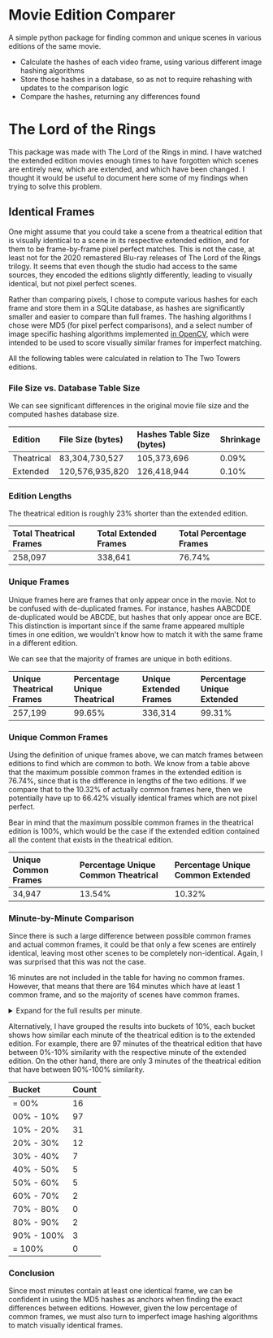# Movie Edition Comparer

A simple python package for finding common and unique scenes in various editions of the same movie.

- Calculate the hashes of each video frame, using various different image hashing algorithms
- Store those hashes in a database, so as not to require rehashing with updates to the comparison logic
- Compare the hashes, returning any differences found

# The Lord of the Rings

This package was made with The Lord of the Rings in mind. I have watched the extended edition movies enough times to
have forgotten which scenes are entirely new, which are extended, and which have been changed. I thought it would be
useful to document here some of my findings when trying to solve this problem.

## Identical Frames

One might assume that you could take a scene from a theatrical edition that is visually identical to a scene in its
respective extended edition, and for them to be frame-by-frame pixel perfect matches. This is not the case, at least
not for the 2020 remastered Blu-ray releases of The Lord of the Rings trilogy. It seems that even though the studio had
access to the same sources, they encoded the editions slightly differently, leading to visually identical, but not
pixel perfect scenes.

Rather than comparing pixels, I chose to compute various hashes for each frame and store them in a SQLite database, as
hashes are significantly smaller and easier to compare than full frames. The hashing algorithms I chose were MD5 (for
pixel perfect comparisons), and a select number of image specific hashing algorithms
implemented [in OpenCV](https://docs.opencv.org/4.x/d4/d93/group__img__hash.html), which were intended to be used to
score visually similar frames for imperfect matching.

All the following tables were calculated in relation to The Two Towers editions.

### File Size vs. Database Table Size

We can see significant differences in the original movie file size and the computed hashes database size.

| Edition    | File Size (bytes) | Hashes Table Size (bytes) | Shrinkage |
|:-----------|:------------------|:--------------------------|:----------|
| Theatrical | 83,304,730,527    | 105,373,696               | 0.09%     |
| Extended   | 120,576,935,820   | 126,418,944               | 0.10%     |

### Edition Lengths

The theatrical edition is roughly 23% shorter than the extended edition.

| Total Theatrical Frames | Total Extended Frames | Total Percentage Frames |
|:------------------------|:----------------------|:------------------------|
| 258,097                 | 338,641               | 76.74%                  |

### Unique Frames

Unique frames here are frames that only appear once in the movie. Not to be confused with de-duplicated frames. For
instance, hashes AABCDDE de-duplicated would be ABCDE, but hashes that only appear once are BCE. This distinction is
important since if the same frame appeared multiple times in one edition, we wouldn't know how to match it with the same
frame in a different edition.

We can see that the majority of frames are unique in both editions.

| Unique Theatrical Frames | Percentage Unique Theatrical | Unique Extended Frames | Percentage Unique Extended |
|:-------------------------|:-----------------------------|:-----------------------|:---------------------------|
| 257,199                  | 99.65%                       | 336,314                | 99.31%                     |

### Unique Common Frames

Using the definition of unique frames above, we can match frames between editions to find which are common to both.
We know from a table above that the maximum possible common frames in the extended edition is 76.74%, since that is
the difference in lengths of the two editions. If we compare that to the 10.32% of actually common frames here, then we
potentially have up to 66.42% visually identical frames which are not pixel perfect.

Bear in mind that the maximum possible common frames in the theatrical edition is 100%, which would be the case if the
extended edition contained all the content that exists in the theatrical edition.

| Unique Common Frames | Percentage Unique Common Theatrical | Percentage Unique Common Extended |
|:---------------------|:------------------------------------|:----------------------------------|
| 34,947               | 13.54%                              | 10.32%                            |

### Minute-by-Minute Comparison

Since there is such a large difference between possible common frames and actual common frames, it could be that only
a few scenes are entirely identical, leaving most other scenes to be completely non-identical. Again, I was surprised
that this was not the case.

16 minutes are not included in the table for having no common frames. However, that means that there are 164 minutes
which have at least 1 common frame, and so the majority of scenes have common frames.

<details>
  <summary>Expand for the full results per minute.</summary>

| Count Common per Theatrical Minute | Percentage Common per Theatrical Minute | Theatrical Minute | Extended Minute |
|:-----------------------------------|:----------------------------------------|:------------------|:----------------|
| 510                                | 35.42%                                  | 00:00:00          | 00:00:00        |
| 167                                | 11.60%                                  | 00:01:00          | 00:01:00        |
| 639                                | 44.38%                                  | 00:02:00          | 00:02:00        |
| 278                                | 19.31%                                  | 00:03:00          | 00:03:00        |
| 9                                  | 0.63%                                   | 00:04:00          | 00:06:00        |
| 1                                  | 0.07%                                   | 00:05:00          | 00:07:00        |
| 51                                 | 3.54%                                   | 00:06:00          | 00:09:00        |
| 484                                | 33.61%                                  | 00:07:00          | 00:09:00        |
| 36                                 | 2.50%                                   | 00:08:00          | 00:10:00        |
| 1                                  | 0.07%                                   | 00:10:00          | 00:13:00        |
| 4                                  | 0.28%                                   | 00:11:00          | 00:13:00        |
| 138                                | 9.58%                                   | 00:12:00          | 00:16:00        |
| 110                                | 7.64%                                   | 00:13:00          | 00:18:00        |
| 360                                | 25.00%                                  | 00:14:00          | 00:19:00        |
| 265                                | 18.40%                                  | 00:15:00          | 00:19:00        |
| 71                                 | 4.93%                                   | 00:16:00          | 00:21:00        |
| 144                                | 10.00%                                  | 00:17:00          | 00:22:00        |
| 72                                 | 5.00%                                   | 00:18:00          | 00:24:00        |
| 153                                | 10.63%                                  | 00:19:00          | 00:25:00        |
| 205                                | 14.24%                                  | 00:20:00          | 00:27:00        |
| 70                                 | 4.86%                                   | 00:21:00          | 00:28:00        |
| 79                                 | 5.49%                                   | 00:22:00          | 00:29:00        |
| 81                                 | 5.63%                                   | 00:23:00          | 00:30:00        |
| 315                                | 21.88%                                  | 00:24:00          | 00:31:00        |
| 82                                 | 5.69%                                   | 00:25:00          | 00:32:00        |
| 286                                | 19.86%                                  | 00:27:00          | 00:34:00        |
| 156                                | 10.83%                                  | 00:28:00          | 00:35:00        |
| 466                                | 32.36%                                  | 00:29:00          | 00:36:00        |
| 59                                 | 4.10%                                   | 00:30:00          | 00:37:00        |
| 99                                 | 6.88%                                   | 00:31:00          | 00:38:00        |
| 40                                 | 2.78%                                   | 00:32:00          | 00:40:00        |
| 407                                | 28.26%                                  | 00:33:00          | 00:40:00        |
| 342                                | 23.75%                                  | 00:34:00          | 00:41:00        |
| 798                                | 55.42%                                  | 00:35:00          | 00:42:00        |
| 779                                | 54.10%                                  | 00:36:00          | 00:45:00        |
| 508                                | 35.28%                                  | 00:37:00          | 00:47:00        |
| 192                                | 13.33%                                  | 00:38:00          | 00:47:00        |
| 203                                | 14.10%                                  | 00:39:00          | 00:48:00        |
| 640                                | 44.44%                                  | 00:40:00          | 00:49:00        |
| 262                                | 18.19%                                  | 00:41:00          | 00:50:00        |
| 48                                 | 3.33%                                   | 00:42:00          | 00:51:00        |
| 437                                | 30.35%                                  | 00:43:00          | 00:53:00        |
| 1350                               | 93.75%                                  | 00:44:00          | 00:53:00        |
| 529                                | 36.74%                                  | 00:45:00          | 00:55:00        |
| 84                                 | 5.83%                                   | 00:46:00          | 00:58:00        |
| 216                                | 15.00%                                  | 00:47:00          | 01:03:00        |
| 150                                | 10.42%                                  | 00:48:00          | 01:03:00        |
| 69                                 | 4.79%                                   | 00:49:00          | 01:04:00        |
| 137                                | 9.51%                                   | 00:51:00          | 01:06:00        |
| 67                                 | 4.65%                                   | 00:52:00          | 01:07:00        |
| 313                                | 21.74%                                  | 00:53:00          | 01:12:00        |
| 143                                | 9.93%                                   | 00:54:00          | 01:13:00        |
| 345                                | 23.96%                                  | 00:55:00          | 01:15:00        |
| 234                                | 16.25%                                  | 00:56:00          | 01:15:00        |
| 42                                 | 2.92%                                   | 00:57:00          | 01:16:00        |
| 104                                | 7.22%                                   | 00:58:00          | 01:18:00        |
| 194                                | 13.47%                                  | 00:59:00          | 01:18:00        |
| 118                                | 8.19%                                   | 01:00:00          | 01:19:00        |
| 97                                 | 6.74%                                   | 01:01:00          | 01:21:00        |
| 255                                | 17.71%                                  | 01:02:00          | 01:21:00        |
| 67                                 | 4.65%                                   | 01:03:00          | 01:22:00        |
| 901                                | 62.57%                                  | 01:04:00          | 01:24:00        |
| 1396                               | 96.94%                                  | 01:05:00          | 01:26:00        |
| 238                                | 16.53%                                  | 01:06:00          | 01:27:00        |
| 70                                 | 4.86%                                   | 01:07:00          | 01:28:00        |
| 309                                | 21.46%                                  | 01:08:00          | 01:29:00        |
| 125                                | 8.68%                                   | 01:09:00          | 01:34:00        |
| 79                                 | 5.49%                                   | 01:10:00          | 01:35:00        |
| 7                                  | 0.49%                                   | 01:11:00          | 01:36:00        |
| 1                                  | 0.07%                                   | 01:12:00          | 01:37:00        |
| 65                                 | 4.51%                                   | 01:13:00          | 01:38:00        |
| 392                                | 27.22%                                  | 01:14:00          | 01:39:00        |
| 656                                | 45.56%                                  | 01:15:00          | 01:40:00        |
| 69                                 | 4.79%                                   | 01:16:00          | 01:41:00        |
| 20                                 | 1.39%                                   | 01:17:00          | 01:42:00        |
| 3                                  | 0.21%                                   | 01:18:00          | 01:43:00        |
| 113                                | 7.85%                                   | 01:19:00          | 01:44:00        |
| 240                                | 16.67%                                  | 01:20:00          | 01:45:00        |
| 88                                 | 6.11%                                   | 01:21:00          | 01:50:00        |
| 1279                               | 88.82%                                  | 01:22:00          | 01:50:00        |
| 1264                               | 87.78%                                  | 01:23:00          | 01:51:00        |
| 584                                | 40.56%                                  | 01:24:00          | 01:52:00        |
| 278                                | 19.31%                                  | 01:25:00          | 01:54:00        |
| 10                                 | 0.69%                                   | 01:26:00          | 01:55:00        |
| 113                                | 7.85%                                   | 01:27:00          | 01:55:00        |
| 149                                | 10.35%                                  | 01:28:00          | 01:57:00        |
| 65                                 | 4.51%                                   | 01:29:00          | 01:58:00        |
| 34                                 | 2.36%                                   | 01:30:00          | 01:59:00        |
| 218                                | 15.14%                                  | 01:31:00          | 01:59:00        |
| 60                                 | 4.17%                                   | 01:32:00          | 02:00:00        |
| 19                                 | 1.32%                                   | 01:33:00          | 02:01:00        |
| 99                                 | 6.88%                                   | 01:34:00          | 02:03:00        |
| 251                                | 17.43%                                  | 01:35:00          | 02:04:00        |
| 578                                | 40.14%                                  | 01:37:00          | 02:06:00        |
| 1417                               | 98.40%                                  | 01:38:00          | 02:07:00        |
| 50                                 | 3.47%                                   | 01:39:00          | 02:08:00        |
| 232                                | 16.11%                                  | 01:40:00          | 02:09:00        |
| 93                                 | 6.46%                                   | 01:41:00          | 02:10:00        |
| 19                                 | 1.32%                                   | 01:42:00          | 02:11:00        |
| 825                                | 57.29%                                  | 01:44:00          | 02:13:00        |
| 326                                | 22.64%                                  | 01:45:00          | 02:14:00        |
| 1                                  | 0.07%                                   | 01:46:00          | 02:15:00        |
| 17                                 | 1.18%                                   | 01:47:00          | 02:16:00        |
| 88                                 | 6.11%                                   | 01:48:00          | 02:23:00        |
| 232                                | 16.11%                                  | 01:49:00          | 02:23:00        |
| 1                                  | 0.07%                                   | 01:50:00          | 02:24:00        |
| 187                                | 12.99%                                  | 01:51:00          | 02:25:00        |
| 462                                | 32.08%                                  | 01:52:00          | 02:26:00        |
| 4                                  | 0.28%                                   | 01:53:00          | 02:28:00        |
| 103                                | 7.15%                                   | 01:54:00          | 02:28:00        |
| 156                                | 10.83%                                  | 01:55:00          | 02:29:00        |
| 6                                  | 0.42%                                   | 01:56:00          | 02:30:00        |
| 217                                | 15.07%                                  | 01:57:00          | 02:31:00        |
| 23                                 | 1.60%                                   | 01:58:00          | 02:32:00        |
| 1                                  | 0.07%                                   | 01:59:00          | 02:33:00        |
| 1                                  | 0.07%                                   | 02:00:00          | 02:34:00        |
| 393                                | 27.29%                                  | 02:01:00          | 02:35:00        |
| 142                                | 9.86%                                   | 02:02:00          | 02:38:00        |
| 54                                 | 3.75%                                   | 02:03:00          | 02:39:00        |
| 65                                 | 4.51%                                   | 02:04:00          | 02:40:00        |
| 6                                  | 0.42%                                   | 02:05:00          | 02:41:00        |
| 39                                 | 2.71%                                   | 02:06:00          | 02:43:00        |
| 37                                 | 2.57%                                   | 02:07:00          | 02:44:00        |
| 6                                  | 0.42%                                   | 02:08:00          | 02:44:00        |
| 10                                 | 0.69%                                   | 02:10:00          | 02:46:00        |
| 2                                  | 0.14%                                   | 02:11:00          | 02:47:00        |
| 109                                | 7.57%                                   | 02:12:00          | 02:48:00        |
| 23                                 | 1.60%                                   | 02:13:00          | 02:49:00        |
| 97                                 | 6.74%                                   | 02:14:00          | 02:50:00        |
| 114                                | 7.92%                                   | 02:15:00          | 02:51:00        |
| 29                                 | 2.01%                                   | 02:16:00          | 02:53:00        |
| 20                                 | 1.39%                                   | 02:17:00          | 02:53:00        |
| 93                                 | 6.46%                                   | 02:18:00          | 02:54:00        |
| 167                                | 11.60%                                  | 02:19:00          | 02:55:00        |
| 13                                 | 0.90%                                   | 02:20:00          | 02:57:00        |
| 120                                | 8.33%                                   | 02:21:00          | 02:57:00        |
| 30                                 | 2.08%                                   | 02:23:00          | 02:59:00        |
| 18                                 | 1.25%                                   | 02:24:00          | 03:01:00        |
| 15                                 | 1.04%                                   | 02:25:00          | 03:01:00        |
| 10                                 | 0.69%                                   | 02:26:00          | 03:02:00        |
| 3                                  | 0.21%                                   | 02:27:00          | 03:04:00        |
| 46                                 | 3.19%                                   | 02:28:00          | 03:04:00        |
| 794                                | 55.14%                                  | 02:29:00          | 03:05:00        |
| 930                                | 64.58%                                  | 02:30:00          | 03:06:00        |
| 785                                | 54.51%                                  | 02:31:00          | 03:07:00        |
| 94                                 | 6.53%                                   | 02:32:00          | 03:09:00        |
| 173                                | 12.01%                                  | 02:33:00          | 03:10:00        |
| 288                                | 20.00%                                  | 02:34:00          | 03:11:00        |
| 39                                 | 2.71%                                   | 02:35:00          | 03:12:00        |
| 74                                 | 5.14%                                   | 02:36:00          | 03:13:00        |
| 3                                  | 0.21%                                   | 02:37:00          | 03:14:00        |
| 210                                | 14.58%                                  | 02:38:00          | 03:15:00        |
| 372                                | 25.83%                                  | 02:39:00          | 03:16:00        |
| 114                                | 7.92%                                   | 02:40:00          | 03:17:00        |
| 3                                  | 0.21%                                   | 02:42:00          | 03:19:00        |
| 49                                 | 3.40%                                   | 02:43:00          | 03:20:00        |
| 30                                 | 2.08%                                   | 02:44:00          | 03:21:00        |
| 176                                | 12.22%                                  | 02:45:00          | 03:22:00        |
| 15                                 | 1.04%                                   | 02:47:00          | 03:24:00        |
| 57                                 | 3.96%                                   | 02:48:00          | 03:31:00        |
| 51                                 | 3.54%                                   | 02:49:00          | 03:33:00        |
| 127                                | 8.82%                                   | 02:50:00          | 03:33:00        |
| 106                                | 7.36%                                   | 02:51:00          | 03:34:00        |
| 1                                  | 0.07%                                   | 02:59:00          | 03:55:00        |

</details>

Alternatively, I have grouped the results into buckets of 10%, each bucket shows how similar each minute of the
theatrical edition is to the extended edition. For example, there are 97 minutes of the theatrical edition that have
between 0%-10% similarity with the respective minute of the extended edition. On the other hand, there are only 3
minutes of the theatrical edition that have between 90%-100% similarity.

| Bucket     | Count |
|:-----------|:------|
| = 00%      | 16    |
| 00% - 10%  | 97    |
| 10% - 20%  | 31    |
| 20% - 30%  | 12    |
| 30% - 40%  | 7     |
| 40% - 50%  | 5     |
| 50% - 60%  | 5     |
| 60% - 70%  | 2     |
| 70% - 80%  | 0     |
| 80% - 90%  | 2     |
| 90% - 100% | 3     |
| = 100%     | 0     |

### Conclusion

Since most minutes contain at least one identical frame, we can be confident in using the MD5 hashes as anchors when
finding the exact differences between editions. However, given the low percentage of common frames, we must also turn
to imperfect image hashing algorithms to match visually identical frames.